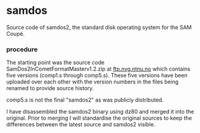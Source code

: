 # samdos

Source code of samdos2, the standard disk operating system for the SAM Coupé.

### procedure
The starting point was the source code SamDos2InCometFormatMasterv1.2.zip at [ftp.nvg.ntnu.no](http://ftp.nvg.ntnu.no/pub/sam-coupe/sources/) which contains five versions (comp1.s through comp5.s).  These five versions have been uploaded over each other with the version numbers in the files being renamed to provide source history.

comp5.s is not the final "samdos2" as was publicly distributed.

I have disassembled the samdos2 binary using dz80 and merged it into the original. Prior to merging I will standardise the original sources to keep the differences between the latest source and samdos2 visible.
